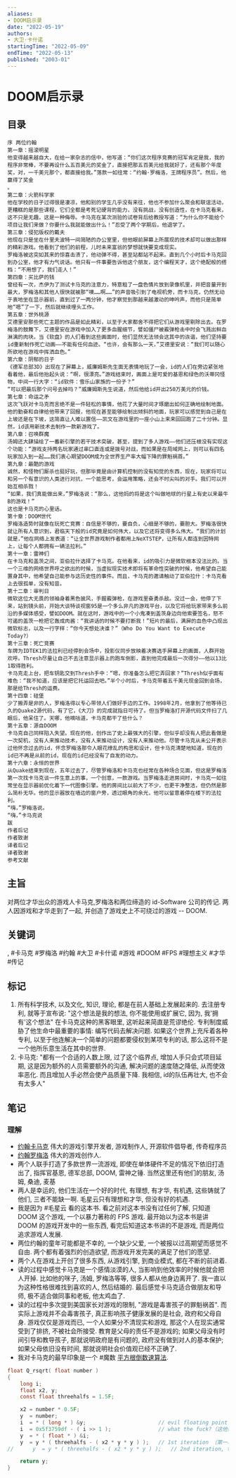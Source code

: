 ```yaml
---
aliases:
- DOOM启示录
date: "2022-05-19"
authors:
- 大卫·卡什诺
startingTime: "2022-05-09"
endTime: "2022-05-13"
published: "2003-01"
---
```


# DOOM启示录

## 目录
```
序 两位约翰  
第一章：摇滚明星  
他变得越来越自大，在给一家杂志的信中，他写道：“你们这次程序竞赛的冠军肯定是我，我的程序非常棒，不要再设什么五百美元的奖金了，直接把那五百美元给我就好了，还有那个年度奖，对，一千美元那个，都直接给我。”落款一如往常：“约翰·罗梅洛，王牌程序员”。然后，他赢得了奖金  
。  
第二章：火箭科学家  
他在学校的日子过得很是凄凉，他和别的学生几乎没有来往，他也不参加什么聚会和联谊活动，更糟糕的是那些课程，它们全都是考死记硬背的能力，没有挑战，没有创造性，在卡马克看来，这不只是无趣，这是一种侮辱。卡马克在某次测验的试卷背后给教授写道：“为什么你不能给个项目让我们来做？你要什么我就能做出什么！”忍受了两个学期后，他退学了。  
第三章：侵犯版权的戴夫  
他现在只是坐在什里夫波特一间简陋的办公室里，但他眼前屏幕上所展现的技术却可以做出那样的精彩游戏。他看到了他们的前程，儿时未来富翁的梦想就快要变成现实。  
罗梅洛被这突如其来的惊喜击溃了，他动弹不得，甚至站都站不起来。直到几个小时后卡马克回到办公室，他才有力气说话。他只有一件事要告诉他这个朋友，这个编程天才，这个绝配般的搭档：“不用想了，我们走人！”  
第四章：买比萨的钱  
曾经有一次，杰伊为了测试卡马克的注意力，特意租了一盘色情片放到录像机里，并把音量开到最大，罗梅洛和其他人很快就被那“噢……啊……”的声音吸引到了电视机旁，而卡马克，仍然无动于衷地坐在显示器前，直到过了一两分钟，他才察觉到那越来越激动的呻吟声，而他只是简单地“嗯”了一下，然后就继续埋头工作。  
第五章：世外桃源  
艾德里安那些死亡主题的作品是如此精彩，以至于大家都舍不得把它们从游戏里剔除出去。在罗梅洛的鼓舞下，艾德里安在游戏中加入了更多血腥细节，譬如僵尸被霰弹枪击中时会飞溅出鲜血淋漓的肉块。当《软盘》的人们看到这些画面时，他们显然无法领会这其中的诙谐，他们坚持要id重新制作死亡动画——不能有任何血迹。“也许，会有那么一天，”艾德里安说：“我们可以随心所欲地在游戏中挥洒血色。”  
第六章：阴郁的日子  
《德军总部3D》出现在了屏幕上，威廉姆斯先生面无表情地玩了一会，id的人们在旁边紧张地看着他，最后他抬起头说：“啊，很漂亮。”游戏结束时，画面上是可爱的基恩和绿色的沃蒂冈怪物，中间一行大字：“id软件：雪乐山家族的一份子？”  
“可以把最后那个问号去掉吗？”威廉姆斯先生说道，然后他给id开出250万美元的价钱。  
第七章：命运之矛  
这次飞跃对卡马克而言绝不是一件轻松的事情，他花了大量时间才琢磨出如何正确地绘制地面。他的勤奋和自律给他带来了回报，他现在甚至能够绘制出倾斜的地面，玩家可以感觉到自己是在上坡还是在下坡，这简直让人难以置信——凯文在游戏里的一座小山上来来回回跑了二十分钟。显然，id该用新技术去制作一款新游戏了。  
第八章：召唤群魔  
汤姆还大肆描绘了一番新引擎的若干技术突破，甚至，提到了多人游戏——他们还压根没有实现这个功能：“游戏支持两名玩家通过串口直连或是拨号对战，而如果是在局域网上，则可以有四名玩家加入到一起……我们衷心期望DOOM成为全世界生产率大幅下降的罪魁祸首。”  
第九章：最酷的游戏  
诚然，和怪物们厮杀也挺好玩，但那毕竟是由计算机控制的没有知觉的东西，现在，玩家将可以和另一个有意识的人类进行对抗，一个能思考，会运用策略，还会不时尖叫的对手。我们可以开始互相杀戮！  
“如果，我们真能做出来，”罗梅洛说：“那么，这他妈的将是这个叫做地球的行星上有史以来最牛B的游戏！”  
这也是卡马克的心里话。  
第十章：DOOM世代  
罗梅洛造势时就像在玩死亡竞赛：自信是不够的，要自负，心细是不够的，要胆大。罗梅洛很快就让所有人意识到，君临天下般的id究竟是如何伟大，以及它还将变得多么伟大。“我们的计划就是，”他在网络上发表道：“让全世界游戏制作者都用上NeXTSTEP，让所有人都连到因特网上，让每个人都拥有一辆法拉利。”  
第十一章：雷神们  
在卡马克和盖茨之间，亚伯拉什选择了卡马克。在他看来，id的吸引力是微软根本没法比的。当一个三维的网络世界呼之欲出的时候，当虚拟现实技术即将有革命性突破的时候，他希望自己能置身其中，他希望自己能参与这历史性的事件。而且，卡马克的邀请触动了亚伯拉什：卡马克看上去很孤单，没有知音。  
第十二章：审判日  
微软这位大无畏的领袖身着黑色披风，手握霰弹枪，在游戏里奋勇杀敌。没过一会，他停了下来，站到镜头前，开始大谈特谈视窗95是一个多么非凡的游戏平台，以及它将给玩家带来多么前沿的多媒体感受，譬如DOOM。就在这时，游戏中的一个小鬼凑到盖茨身边向他索要签名，怒不可遏的盖茨一枪把它轰成肉酱：“我讲话的时候不要打断我！”短片的最后，满屏的血色中凸现出微软标志，以及一行字样：“你今天想处决谁？”（Who Do You Want to Execute Today?）  
第十三章：死亡竞赛  
车牌为IDTEK1的法拉利已经停到会场中，投影仪同步放映着决赛选手屏幕上的画面，人群开始欢呼。Thresh尽量让自己不去注意显示器上的跑车倒影，直到他完成最后一次得分——他以13比1取得胜利。  
卡马克走上台，把车钥匙交到Thresh手中：“嗯，你准备怎么把它弄回家？”Thresh似乎面有难色：“我不知道，应该是把它托运回去吧。”半个小时后，卡马克带着五千美元现金回到会场，那是给Thresh的运费。  
第十四章：硅堡  
少了搬弄是非的人，罗梅洛得以专心带领人们做好手边的工作。1998年2月，他拿到了他等待已久的Quake2源代码，有了它，《大刀》的完成就指日可待了。但当罗梅洛打开源代码文件扫了几眼后，他呆住了。天哪，他嘀咕道，卡马克都干了些什么？  
第十五章：源自DOOM  
卡马克自己同样陷入失望。现在的他，创作出了史上最强大的引擎，但似乎却没有人把此看做是一次契机，没有人来推动技术，没有人来推动设计，没有人来推动他。尽管卡马克从未公开表示过他怀念过去的id，怀念罗梅洛那令人眼花缭乱的构思和设计，但卡马克清楚地知道，现在的id已不再是从前的id，现在的id已经没有了自发的动力。  
第十六章：永恒的世界  
从Quake结束到现在，五年过去了，尽管罗梅洛和卡马克也经常在各种场合见面，但这是罗梅洛第一次找卡马克谈一件生意上的事，一个创意，一款游戏。当罗梅洛走进房间时，卡马克一如往常坐在显示器前优化着下一代图像引擎。他的房间比以前大了不少，也更干净整洁，但仍然是那么简朴无华。他的显示器放在墙边的窗户旁，透过眼角的余光，他可以留意着停在楼下的法拉利。  
“嗨，”罗梅洛说。  
“嗨，”卡马克说  
跋  
作者后记  
作者致谢  
译者后记  
译者致谢  
参考文献
```

## 主旨
对两位才华出众的游戏人卡马克,罗梅洛和两位缔造的 id-Software 公司的传记. 两人因游戏和才华走到了一起, 并创造了游戏史上不可绕过的游戏 -- DOOM. 

## 关键词
, #卡马克 #罗梅洛 #约翰 #大卫 #卡什诺 #游戏 #DOOM #FPS #理想主义 #才华 #传记

## 标记
1. 所有科学技术, 以及文化, 知识, 理论, 都是在前人基础上发展起来的. 去注册专利, 就等于宣布说: "这个想法是我的想法, 你不能使用或扩展它, 因为, 我'拥有'这个想法" 在卡马克这种的黑客眼里, 这听起来简直是荒谬绝伦. 专利制度威胁了他生命中最重要的事情: 编写代码去解决问题. 如果这个世界上充斥着各种专利, 以至于他连解决一个简单的问题都要侵权到某项专利的话, 那么这将不是一个他所乐意生活在其中的世界.
2. 卡马克: "都有一个合适的人数上限, 过了这个临界点, 增加人手只会式项目延期, 这是因为额外的人员需要额外的沟通, 解决问题的速度随之降低, 从而使效率恶化. 而且增加人手必然会使产品质量下降. 我相信, id的队伍再壮大, 也不会有太多人"

## 笔记
### 理解
* [约翰卡马克](https://zh.wikipedia.org/wiki/%E7%B4%84%E7%BF%B0%C2%B7%E5%8D%A1%E9%A6%AC%E5%85%8B) 伟大的游戏引擎开发者, 游戏制作人, 开源软件倡导者, 传奇程序员
* [约翰罗梅洛](https://zh.wikipedia.org/wiki/%E7%BA%A6%E7%BF%B0%C2%B7%E7%BD%97%E6%A2%85%E6%B4%9B) 伟大的游戏创作人.
* 两个人联手打造了多款世界一流游戏, 即使在单体硬件不足的情况下依旧打造出了, 指挥官基恩, 德军总部, DOOM, 雷神之锤. 当然这里还有他们的朋友, 汤姆, 桑迪, 麦基
* 两人是幸运的, 他们生活在一个好的时代, 有理想, 有才华, 有机遇, 这些铸就了他们, 三者不能缺一啊. 毛星云只有理想和才华, 但没有好的机遇.
* 我是因为 #毛星云 看的这本书. 看之前对这本书没有过任何了解, 只知道 DOOM 这个游戏, 一个以暴力著称的 FPS 游戏. 最开始以为这本书是讲 DOOM 的游戏开发中的一些东西, 看完后知道这本书讲的不是游戏, 而是两位追求游戏人发展.
* 两位约翰的童年可能都是不幸的, 一个缺少父爱, 一个被报以过高期望而感觉不自由. 两个都有着强烈的创造欲望, 而游戏开发完美的满足了他们的愿望.
* 两个人在游戏上开创了很多东西, 从游戏引擎, 到商业模式, 都在不断的前进着.
* 读的过程中感觉卡马克是一个感情淡漠的人, 当影响到他效率的时候他就会把人开掉. 比如他的咪子, 汤姆, 罗梅洛等等, 很多人都从他身边离开了. 我一直以为这种性格很难找到喜欢的人, 然后结婚的. 最后感觉卡马克适合做朋友和导师, 极不适合做同事和老板, 他太鸡血了.
* 读的过程中多次提到美国家长对游戏的限制, "游戏是毒害孩子的罪魁祸首". 而实际上游戏并不会毒害孩子, 真正影响孩子健康发展的是社会, 政府和父母自身. 游戏仅仅是游戏而已, 一个人如果分不清现实和游戏, 那这个人在现实通常受到了排挤, 不被社会所接受. 教育是父母的责任不是游戏的; 如果父母没有时间引导和教导孩子, 那就说明政府是有问题的, 政府没有做到对人的基本保护; 如果父母依旧没有时间, 那就说明社会价值观已经不正确了.
* 我对卡马克的最早印象是一个 #魔数 [平方根倒数速算法](https://zh.wikipedia.org/wiki/%E5%B9%B3%E6%96%B9%E6%A0%B9%E5%80%92%E6%95%B0%E9%80%9F%E7%AE%97%E6%B3%95).
```c
float Q_rsqrt( float number )
{
	long i;
	float x2, y;
	const float threehalfs = 1.5F;

	x2 = number * 0.5F;
	y  = number;
	i  = * ( long * ) &y;                       // evil floating point bit level hacking（对浮点数的邪恶位元hack）
	i  = 0x5f3759df - ( i >> 1 );               // what the fuck?（这他妈的是怎么回事？）
	y  = * ( float * ) &i;
	y  = y * ( threehalfs - ( x2 * y * y ) );   // 1st iteration （第一次迭代）
//      y  = y * ( threehalfs - ( x2 * y * y ) );   // 2nd iteration, this can be removed（第二次迭代，可以删除）

	return y;
}
```